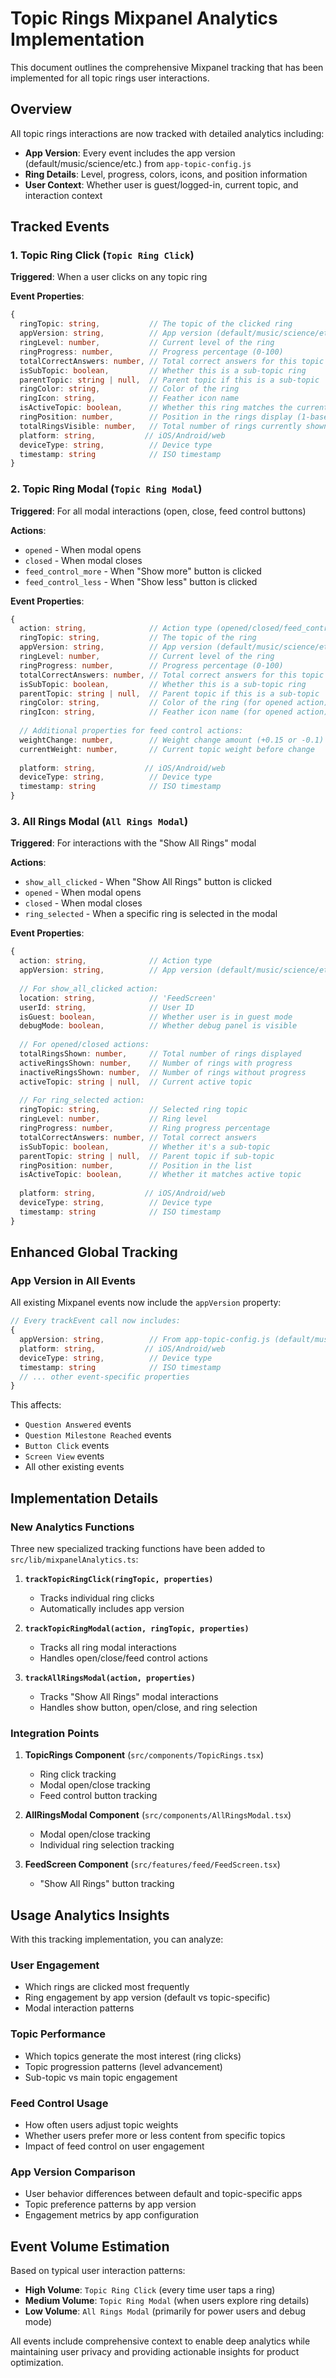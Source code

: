 # Topic Rings Mixpanel Analytics Implementation

This document outlines the comprehensive Mixpanel tracking that has been implemented for all topic rings user interactions.

## Overview

All topic rings interactions are now tracked with detailed analytics including:
- **App Version**: Every event includes the app version (default/music/science/etc.) from `app-topic-config.js`
- **Ring Details**: Level, progress, colors, icons, and position information
- **User Context**: Whether user is guest/logged-in, current topic, and interaction context

## Tracked Events

### 1. Topic Ring Click (`Topic Ring Click`)

**Triggered**: When a user clicks on any topic ring

**Event Properties**:
```typescript
{
  ringTopic: string,           // The topic of the clicked ring
  appVersion: string,          // App version (default/music/science/etc.)
  ringLevel: number,           // Current level of the ring
  ringProgress: number,        // Progress percentage (0-100)
  totalCorrectAnswers: number, // Total correct answers for this topic
  isSubTopic: boolean,         // Whether this is a sub-topic ring
  parentTopic: string | null,  // Parent topic if this is a sub-topic
  ringColor: string,           // Color of the ring
  ringIcon: string,            // Feather icon name
  isActiveTopic: boolean,      // Whether this ring matches the current active topic
  ringPosition: number,        // Position in the rings display (1-based)
  totalRingsVisible: number,   // Total number of rings currently shown
  platform: string,           // iOS/Android/web
  deviceType: string,          // Device type
  timestamp: string            // ISO timestamp
}
```

### 2. Topic Ring Modal (`Topic Ring Modal`)

**Triggered**: For all modal interactions (open, close, feed control buttons)

**Actions**:
- `opened` - When modal opens
- `closed` - When modal closes
- `feed_control_more` - When "Show more" button is clicked
- `feed_control_less` - When "Show less" button is clicked

**Event Properties**:
```typescript
{
  action: string,              // Action type (opened/closed/feed_control_more/feed_control_less)
  ringTopic: string,           // The topic of the ring
  appVersion: string,          // App version (default/music/science/etc.)
  ringLevel: number,           // Current level of the ring
  ringProgress: number,        // Progress percentage (0-100)
  totalCorrectAnswers: number, // Total correct answers for this topic
  isSubTopic: boolean,         // Whether this is a sub-topic ring
  parentTopic: string | null,  // Parent topic if this is a sub-topic
  ringColor: string,           // Color of the ring (for opened action)
  ringIcon: string,            // Feather icon name (for opened action)
  
  // Additional properties for feed control actions:
  weightChange: number,        // Weight change amount (+0.15 or -0.1)
  currentWeight: number,       // Current topic weight before change
  
  platform: string,           // iOS/Android/web
  deviceType: string,          // Device type
  timestamp: string            // ISO timestamp
}
```

### 3. All Rings Modal (`All Rings Modal`)

**Triggered**: For interactions with the "Show All Rings" modal

**Actions**:
- `show_all_clicked` - When "Show All Rings" button is clicked
- `opened` - When modal opens
- `closed` - When modal closes
- `ring_selected` - When a specific ring is selected in the modal

**Event Properties**:
```typescript
{
  action: string,              // Action type
  appVersion: string,          // App version (default/music/science/etc.)
  
  // For show_all_clicked action:
  location: string,            // 'FeedScreen'
  userId: string,              // User ID
  isGuest: boolean,            // Whether user is in guest mode
  debugMode: boolean,          // Whether debug panel is visible
  
  // For opened/closed actions:
  totalRingsShown: number,     // Total number of rings displayed
  activeRingsShown: number,    // Number of rings with progress
  inactiveRingsShown: number,  // Number of rings without progress
  activeTopic: string | null,  // Current active topic
  
  // For ring_selected action:
  ringTopic: string,           // Selected ring topic
  ringLevel: number,           // Ring level
  ringProgress: number,        // Ring progress percentage
  totalCorrectAnswers: number, // Total correct answers
  isSubTopic: boolean,         // Whether it's a sub-topic
  parentTopic: string | null,  // Parent topic if sub-topic
  ringPosition: number,        // Position in the list
  isActiveTopic: boolean,      // Whether it matches active topic
  
  platform: string,           // iOS/Android/web
  deviceType: string,          // Device type
  timestamp: string            // ISO timestamp
}
```

## Enhanced Global Tracking

### App Version in All Events

All existing Mixpanel events now include the `appVersion` property:

```typescript
// Every trackEvent call now includes:
{
  appVersion: string,          // From app-topic-config.js (default/music/science/etc.)
  platform: string,           // iOS/Android/web
  deviceType: string,          // Device type
  timestamp: string            // ISO timestamp
  // ... other event-specific properties
}
```

This affects:
- `Question Answered` events
- `Question Milestone Reached` events
- `Button Click` events
- `Screen View` events
- All other existing events

## Implementation Details

### New Analytics Functions

Three new specialized tracking functions have been added to `src/lib/mixpanelAnalytics.ts`:

1. **`trackTopicRingClick(ringTopic, properties)`**
   - Tracks individual ring clicks
   - Automatically includes app version

2. **`trackTopicRingModal(action, ringTopic, properties)`**
   - Tracks all ring modal interactions
   - Handles open/close/feed control actions

3. **`trackAllRingsModal(action, properties)`**
   - Tracks "Show All Rings" modal interactions
   - Handles show button, open/close, and ring selection

### Integration Points

1. **TopicRings Component** (`src/components/TopicRings.tsx`)
   - Ring click tracking
   - Modal open/close tracking
   - Feed control button tracking

2. **AllRingsModal Component** (`src/components/AllRingsModal.tsx`)
   - Modal open/close tracking
   - Individual ring selection tracking

3. **FeedScreen Component** (`src/features/feed/FeedScreen.tsx`)
   - "Show All Rings" button tracking

## Usage Analytics Insights

With this tracking implementation, you can analyze:

### User Engagement
- Which rings are clicked most frequently
- Ring engagement by app version (default vs topic-specific)
- Modal interaction patterns

### Topic Performance
- Which topics generate the most interest (ring clicks)
- Topic progression patterns (level advancement)
- Sub-topic vs main topic engagement

### Feed Control Usage
- How often users adjust topic weights
- Whether users prefer more or less content from specific topics
- Impact of feed control on user engagement

### App Version Comparison
- User behavior differences between default and topic-specific apps
- Topic preference patterns by app version
- Engagement metrics by app configuration

## Event Volume Estimation

Based on typical user interaction patterns:

- **High Volume**: `Topic Ring Click` (every time user taps a ring)
- **Medium Volume**: `Topic Ring Modal` (when users explore ring details)
- **Low Volume**: `All Rings Modal` (primarily for power users and debug mode)

All events include comprehensive context to enable deep analytics while maintaining user privacy and providing actionable insights for product optimization. 